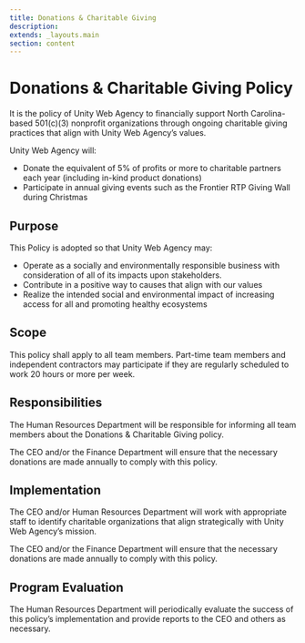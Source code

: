 ```yaml
---
title: Donations & Charitable Giving
description:
extends: _layouts.main
section: content
---
```


# Donations & Charitable Giving Policy

It is the policy of Unity Web Agency to financially support North Carolina-based 501(c)(3) nonprofit organizations through ongoing charitable giving practices that align with Unity Web Agency’s values.

Unity Web Agency will:

- Donate the equivalent of 5% of profits or more to charitable partners each year (including in-kind product donations)
- Participate in annual giving events such as the Frontier RTP Giving Wall during Christmas

## Purpose

This Policy is adopted so that Unity Web Agency may:

- Operate as a socially and environmentally responsible business with consideration of all of its impacts upon stakeholders.
- Contribute in a positive way to causes that align with our values
- Realize the intended social and environmental impact of increasing access for all and promoting healthy ecosystems

## Scope

This policy shall apply to all team members. Part-time team members and independent contractors may participate if they are regularly scheduled to work 20 hours or more per week.

## Responsibilities

The Human Resources Department will be responsible for informing all team members about the Donations & Charitable Giving policy.

The CEO and/or the Finance Department will ensure that the necessary donations are made annually to comply with this policy.

## Implementation

The CEO and/or Human Resources Department will work with appropriate staff to identify charitable organizations that align strategically with Unity Web Agency’s mission.

The CEO and/or the Finance Department will ensure that the necessary donations are made annually to comply with this policy.

## Program Evaluation

The Human Resources Department will periodically evaluate the success of this policy’s implementation and provide reports to the CEO and others as necessary.
